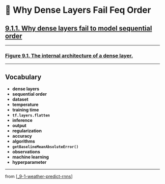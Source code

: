 # 🧬 Why Dense Layers Fail Feq Order

## [**9.1.1.** Why dense layers fail to model sequential order](https://livebook.manning.com/book/deep-learning-with-javascript/chapter-9/16)

---

### [**Figure 9.1.** The internal architecture of a dense layer.](https://livebook.manning.com/book/deep-learning-with-javascript/chapter-9/ch09fig01)

---

## **Vocabulary**

- **dense layers**
- **sequential order**
- **dataset**
- **temperature**
- **training time**
- **`tf.layers.flatten`**
- **inference**
- **output**
- **regularization**
- **accuracy**
- **algorithms**
- **`getBaselineMeanAbsoluteError()`**
- **observations**
- **machine learning**
- **hyperparameter**

---

from [[_9-1-weather-predict-rnns]]

[//begin]: # "Autogenerated link references for markdown compatibility"
[_9-1-weather-predict-rnns]: _9-1-weather-predict-rnns.md "🧬 Weather: Intro RNNs"
[//end]: # "Autogenerated link references"
